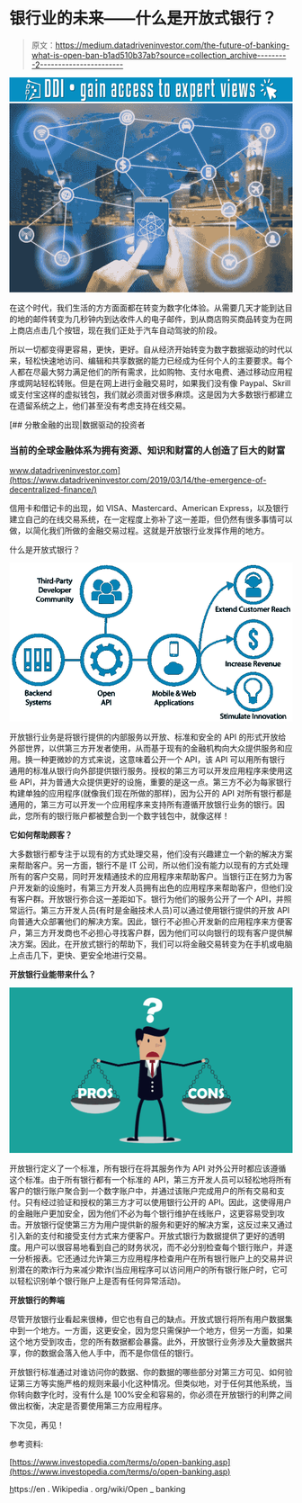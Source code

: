 # 银行业的未来——什么是开放式银行？

> 原文：<https://medium.datadriveninvestor.com/the-future-of-banking-what-is-open-ban-b1ad510b37ab?source=collection_archive---------2----------------------->

[![](img/1f80c08ff98a838f3abfad5d815e54af.png)](http://www.track.datadriveninvestor.com/1B9E)![](img/57554a9813ee10e671c7a0bbe115cf38.png)

在这个时代，我们生活的方方面面都在转变为数字化体验。从需要几天才能到达目的地的邮件转变为几秒钟内到达收件人的电子邮件，到从商店购买商品转变为在网上商店点击几个按钮，现在我们正处于汽车自动驾驶的阶段。

所以一切都变得更容易，更快，更好。自从经济开始转变为数字数据驱动的时代以来，轻松快速地访问、编辑和共享数据的能力已经成为任何个人的主要要求。每个人都在尽最大努力满足他们的所有需求，比如购物、支付水电费、通过移动应用程序或网站轻松转账。但是在网上进行金融交易时，如果我们没有像 Paypal、Skrill 或支付宝这样的虚拟钱包，我们就必须面对很多麻烦。这是因为大多数银行都建立在遗留系统之上，他们甚至没有考虑支持在线交易。

[](https://www.datadriveninvestor.com/2019/03/14/the-emergence-of-decentralized-finance/) [## 分散金融的出现|数据驱动的投资者

### 当前的全球金融体系为拥有资源、知识和财富的人创造了巨大的财富

www.datadriveninvestor.com](https://www.datadriveninvestor.com/2019/03/14/the-emergence-of-decentralized-finance/) 

信用卡和借记卡的出现，如 VISA、Mastercard、American Express，以及银行建立自己的在线交易系统，在一定程度上弥补了这一差距，但仍然有很多事情可以做，以简化我们所做的金融交易过程。这就是开放银行业发挥作用的地方。

什么是开放式银行？

![](img/ad4125ac497f51ad18fd97ecbf61542a.png)

开放银行业务是将银行提供的内部服务以开放、标准和安全的 API 的形式开放给外部世界，以供第三方开发者使用，从而基于现有的金融机构向大众提供服务和应用。换一种更微妙的方式来说，这意味着公开一个 API，该 API 可以用所有银行通用的标准从银行向外部提供银行服务。授权的第三方可以开发应用程序来使用这些 API，并为普通大众提供更好的设施，重要的是这一点。第三方不必为每家银行构建单独的应用程序(就像我们现在所做的那样)，因为公开的 API 对所有银行都是通用的，第三方可以开发一个应用程序来支持所有遵循开放银行业务的银行。因此，您所有的银行账户都被整合到一个数字钱包中，就像这样！

**它如何帮助顾客？**

大多数银行都专注于以现有的方式处理交易，他们没有兴趣建立一个新的解决方案来帮助客户。另一方面，银行不是 IT 公司，所以他们没有能力以现有的方式处理所有的客户交易，同时开发精通技术的应用程序来帮助客户。当银行正在努力为客户开发新的设施时，有第三方开发人员拥有出色的应用程序来帮助客户，但他们没有客户群。开放银行弥合这一差距如下。银行为他们的服务公开了一个 API，并照常运行。第三方开发人员(有时是金融技术人员)可以通过使用银行提供的开放 API 向普通大众部署他们的解决方案。因此，银行不必担心开发新的应用程序来方便客户，第三方开发商也不必担心寻找客户群，因为他们可以向银行的现有客户提供解决方案。因此，在开放式银行的帮助下，我们可以将金融交易转变为在手机或电脑上点击几下，更快、更安全地进行交易。

**开放银行业能带来什么？**

![](img/cd5ec61343e003114b33dcedb6a19f0e.png)

开放银行定义了一个标准，所有银行在将其服务作为 API 对外公开时都应该遵循这个标准。由于所有银行都有一个标准的 API，第三方开发人员可以轻松地将所有客户的银行账户聚合到一个数字账户中，并通过该账户完成用户的所有交易和支付。只有经过验证和授权的第三方才可以使用银行公开的 API。因此，这使得用户的金融账户更加安全，因为他们不必为每个银行维护在线账户，这更容易受到攻击。开放银行促使第三方为用户提供新的服务和更好的解决方案，这反过来又通过引入新的支付和接受支付方式来方便客户。开放式银行为数据提供了更好的透明度。用户可以很容易地看到自己的财务状况，而不必分别检查每个银行账户，并逐一分析报表。它还通过允许第三方应用程序检查用户在所有银行账户上的交易并识别潜在的欺诈行为来减少欺诈(当应用程序可以访问用户的所有银行账户时，它可以轻松识别单个银行账户上是否有任何异常活动)。

**开放银行的弊端**

尽管开放银行业看起来很棒，但它也有自己的缺点。开放式银行将所有用户数据集中到一个地方。一方面，这更安全，因为您只需保护一个地方，但另一方面，如果这个地方受到攻击，您的所有数据都会暴露。此外，开放银行业务涉及大量数据共享，你的数据会落入他人手中，而不是你信任的银行。

开放银行标准通过对谁访问你的数据、你的数据的哪些部分对第三方可见、如何验证第三方等实施严格的规则来最小化这种情况。但类似地，对于任何其他系统，当你转向数字化时，没有什么是 100%安全和容易的，你必须在开放银行的利弊之间做出权衡，决定是否要使用第三方应用程序。

下次见，再见！

参考资料:

[https://www.investopedia.com/terms/o/open-banking.asp](https://www.investopedia.com/terms/o/open-banking.asp)

[h](https://en.wikipedia.org/wiki/Open_banking)ttps://en . Wikipedia . org/wiki/Open _ banking
